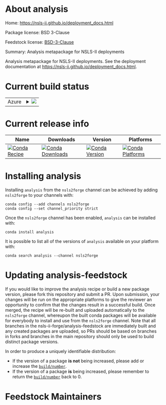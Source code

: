 About analysis
==============

Home: https://nsls-ii.github.io/deployment_docs.html

Package license: BSD 3-Clause

Feedstock license: [BSD-3-Clause](https://github.com/nsls-ii-forge/analysis-feedstock/blob/master/LICENSE.txt)

Summary: Analysis metapackage for NSLS-II deployments

Analysis metapackage for NSLS-II deployments. See the deployment
documentation at https://nsls-ii.github.io/deployment_docs.html.


Current build status
====================


<table>
    
  <tr>
    <td>Azure</td>
    <td>
      <details>
        <summary>
          <a href="https://dev.azure.com/nsls2forge/nsls2forge/_build/latest?definitionId=71&branchName=master">
            <img src="https://dev.azure.com/nsls2forge/nsls2forge/_apis/build/status/analysis-feedstock?branchName=master">
          </a>
        </summary>
        <table>
          <thead><tr><th>Variant</th><th>Status</th></tr></thead>
          <tbody><tr>
              <td>linux_64</td>
              <td>
                <a href="https://dev.azure.com/nsls2forge/nsls2forge/_build/latest?definitionId=71&branchName=master">
                  <img src="https://dev.azure.com/nsls2forge/nsls2forge/_apis/build/status/analysis-feedstock?branchName=master&jobName=linux&configuration=linux_64_" alt="variant">
                </a>
              </td>
            </tr><tr>
              <td>osx_64</td>
              <td>
                <a href="https://dev.azure.com/nsls2forge/nsls2forge/_build/latest?definitionId=71&branchName=master">
                  <img src="https://dev.azure.com/nsls2forge/nsls2forge/_apis/build/status/analysis-feedstock?branchName=master&jobName=osx&configuration=osx_64_" alt="variant">
                </a>
              </td>
            </tr><tr>
              <td>win_64</td>
              <td>
                <a href="https://dev.azure.com/nsls2forge/nsls2forge/_build/latest?definitionId=71&branchName=master">
                  <img src="https://dev.azure.com/nsls2forge/nsls2forge/_apis/build/status/analysis-feedstock?branchName=master&jobName=win&configuration=win_64_" alt="variant">
                </a>
              </td>
            </tr>
          </tbody>
        </table>
      </details>
    </td>
  </tr>
</table>

Current release info
====================

| Name | Downloads | Version | Platforms |
| --- | --- | --- | --- |
| [![Conda Recipe](https://img.shields.io/badge/recipe-analysis-green.svg)](https://anaconda.org/nsls2forge/analysis) | [![Conda Downloads](https://img.shields.io/conda/dn/nsls2forge/analysis.svg)](https://anaconda.org/nsls2forge/analysis) | [![Conda Version](https://img.shields.io/conda/vn/nsls2forge/analysis.svg)](https://anaconda.org/nsls2forge/analysis) | [![Conda Platforms](https://img.shields.io/conda/pn/nsls2forge/analysis.svg)](https://anaconda.org/nsls2forge/analysis) |

Installing analysis
===================

Installing `analysis` from the `nsls2forge` channel can be achieved by adding `nsls2forge` to your channels with:

```
conda config --add channels nsls2forge
conda config --set channel_priority strict
```

Once the `nsls2forge` channel has been enabled, `analysis` can be installed with:

```
conda install analysis
```

It is possible to list all of the versions of `analysis` available on your platform with:

```
conda search analysis --channel nsls2forge
```




Updating analysis-feedstock
===========================

If you would like to improve the analysis recipe or build a new
package version, please fork this repository and submit a PR. Upon submission,
your changes will be run on the appropriate platforms to give the reviewer an
opportunity to confirm that the changes result in a successful build. Once
merged, the recipe will be re-built and uploaded automatically to the
`nsls2forge` channel, whereupon the built conda packages will be available for
everybody to install and use from the `nsls2forge` channel.
Note that all branches in the nsls-ii-forge/analysis-feedstock are
immediately built and any created packages are uploaded, so PRs should be based
on branches in forks and branches in the main repository should only be used to
build distinct package versions.

In order to produce a uniquely identifiable distribution:
 * If the version of a package **is not** being increased, please add or increase
   the [``build/number``](https://docs.conda.io/projects/conda-build/en/latest/resources/define-metadata.html#build-number-and-string).
 * If the version of a package **is** being increased, please remember to return
   the [``build/number``](https://docs.conda.io/projects/conda-build/en/latest/resources/define-metadata.html#build-number-and-string)
   back to 0.

Feedstock Maintainers
=====================



